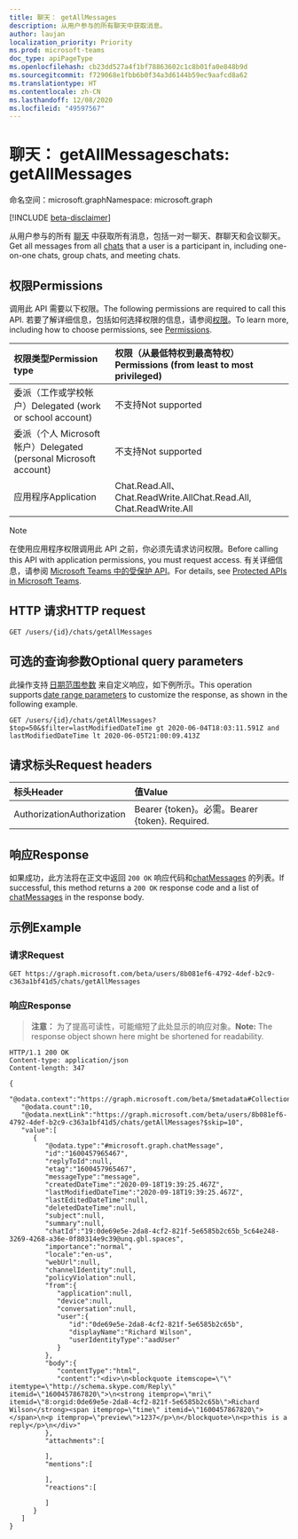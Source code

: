```yaml
---
title: 聊天： getAllMessages
description: 从用户参与的所有聊天中获取消息。
author: laujan
localization_priority: Priority
ms.prod: microsoft-teams
doc_type: apiPageType
ms.openlocfilehash: cb23dd527a4f1bf78863602c1c8b01fa0e848b9d
ms.sourcegitcommit: f729068e1fbb6b0f34a3d6144b59ec9aafcd8a62
ms.translationtype: HT
ms.contentlocale: zh-CN
ms.lasthandoff: 12/08/2020
ms.locfileid: "49597567"
---
```

# <a name="chats-getallmessages"></a><span data-ttu-id="56327-103">聊天： getAllMessages</span><span class="sxs-lookup"><span data-stu-id="56327-103">chats: getAllMessages</span></span>

<span data-ttu-id="56327-104">命名空间：microsoft.graph</span><span class="sxs-lookup"><span data-stu-id="56327-104">Namespace: microsoft.graph</span></span>

[!INCLUDE [beta-disclaimer](../../includes/beta-disclaimer.md)]

<span data-ttu-id="56327-105">从用户参与的所有 [聊天](../resources/chatmessage.md) 中获取所有消息，包括一对一聊天、群聊天和会议聊天。</span><span class="sxs-lookup"><span data-stu-id="56327-105">Get all messages from all [chats](../resources/chatmessage.md) that a user is a participant in, including one-on-one chats, group chats, and meeting chats.</span></span>

## <a name="permissions"></a><span data-ttu-id="56327-106">权限</span><span class="sxs-lookup"><span data-stu-id="56327-106">Permissions</span></span>

<span data-ttu-id="56327-107">调用此 API 需要以下权限。</span><span class="sxs-lookup"><span data-stu-id="56327-107">The following permissions are required to call this API.</span></span> <span data-ttu-id="56327-108">若要了解详细信息，包括如何选择权限的信息，请参阅[权限](/graph/permissions-reference)。</span><span class="sxs-lookup"><span data-stu-id="56327-108">To learn more, including how to choose permissions, see [Permissions](/graph/permissions-reference).</span></span>

|<span data-ttu-id="56327-109">权限类型</span><span class="sxs-lookup"><span data-stu-id="56327-109">Permission type</span></span>      | <span data-ttu-id="56327-110">权限（从最低特权到最高特权）</span><span class="sxs-lookup"><span data-stu-id="56327-110">Permissions (from least to most privileged)</span></span>              |
|:--------------------|:---------------------------------------------------------|
|<span data-ttu-id="56327-111">委派（工作或学校帐户）</span><span class="sxs-lookup"><span data-stu-id="56327-111">Delegated (work or school account)</span></span>| <span data-ttu-id="56327-112">不支持</span><span class="sxs-lookup"><span data-stu-id="56327-112">Not supported</span></span> |
|<span data-ttu-id="56327-113">委派（个人 Microsoft 帐户）</span><span class="sxs-lookup"><span data-stu-id="56327-113">Delegated (personal Microsoft account)</span></span> | <span data-ttu-id="56327-114">不支持</span><span class="sxs-lookup"><span data-stu-id="56327-114">Not supported</span></span> |
|<span data-ttu-id="56327-115">应用程序</span><span class="sxs-lookup"><span data-stu-id="56327-115">Application</span></span> | <span data-ttu-id="56327-116">Chat.Read.All、Chat.ReadWrite.All</span><span class="sxs-lookup"><span data-stu-id="56327-116">Chat.Read.All, Chat.ReadWrite.All</span></span> |

> [!NOTE]
> <span data-ttu-id="56327-117">在使用应用程序权限调用此 API 之前，你必须先请求访问权限。</span><span class="sxs-lookup"><span data-stu-id="56327-117">Before calling this API with application permissions, you must request access.</span></span> <span data-ttu-id="56327-118">有关详细信息，请参阅 [Microsoft Teams 中的受保护 API](/graph/teams-protected-apis)。</span><span class="sxs-lookup"><span data-stu-id="56327-118">For details, see [Protected APIs in Microsoft Teams](/graph/teams-protected-apis).</span></span>

## <a name="http-request"></a><span data-ttu-id="56327-119">HTTP 请求</span><span class="sxs-lookup"><span data-stu-id="56327-119">HTTP request</span></span>

<!-- { "blockType": "ignored" } -->
```http
GET /users/{id}/chats/getAllMessages
```

## <a name="optional-query-parameters"></a><span data-ttu-id="56327-120">可选的查询参数</span><span class="sxs-lookup"><span data-stu-id="56327-120">Optional query parameters</span></span>

<span data-ttu-id="56327-121">此操作支持 [日期范围参数](/graph/query-parameters) 来自定义响应，如下例所示。</span><span class="sxs-lookup"><span data-stu-id="56327-121">This operation supports [date range parameters](/graph/query-parameters) to customize the response, as shown in the following example.</span></span>

```http
GET /users/{id}/chats/getAllMessages?$top=50&$filter=lastModifiedDateTime gt 2020-06-04T18:03:11.591Z and lastModifiedDateTime lt 2020-06-05T21:00:09.413Z
```

## <a name="request-headers"></a><span data-ttu-id="56327-122">请求标头</span><span class="sxs-lookup"><span data-stu-id="56327-122">Request headers</span></span>
| <span data-ttu-id="56327-123">标头</span><span class="sxs-lookup"><span data-stu-id="56327-123">Header</span></span>       | <span data-ttu-id="56327-124">值</span><span class="sxs-lookup"><span data-stu-id="56327-124">Value</span></span> |
|:---------------|:--------|
| <span data-ttu-id="56327-125">Authorization</span><span class="sxs-lookup"><span data-stu-id="56327-125">Authorization</span></span>  | <span data-ttu-id="56327-p103">Bearer {token}。必需。</span><span class="sxs-lookup"><span data-stu-id="56327-p103">Bearer {token}. Required.</span></span> |

## <a name="response"></a><span data-ttu-id="56327-128">响应</span><span class="sxs-lookup"><span data-stu-id="56327-128">Response</span></span>

<span data-ttu-id="56327-129">如果成功，此方法将在正文中返回 `200 OK` 响应代码和[chatMessages](../resources/chatmessage.md) 的列表。</span><span class="sxs-lookup"><span data-stu-id="56327-129">If successful, this method returns a `200 OK` response code and a list of [chatMessages](../resources/chatmessage.md) in the response body.</span></span>

## <a name="example"></a><span data-ttu-id="56327-130">示例</span><span class="sxs-lookup"><span data-stu-id="56327-130">Example</span></span>

### <a name="request"></a><span data-ttu-id="56327-131">请求</span><span class="sxs-lookup"><span data-stu-id="56327-131">Request</span></span>

```msgraph-interactive
GET https://graph.microsoft.com/beta/users/8b081ef6-4792-4def-b2c9-c363a1bf41d5/chats/getAllMessages
```

### <a name="response"></a><span data-ttu-id="56327-132">响应</span><span class="sxs-lookup"><span data-stu-id="56327-132">Response</span></span>

><span data-ttu-id="56327-133">**注意：** 为了提高可读性，可能缩短了此处显示的响应对象。</span><span class="sxs-lookup"><span data-stu-id="56327-133">**Note:** The response object shown here might be shortened for readability.</span></span> 
<!-- {
  "blockType": "response",
  "truncated": true,
  "@odata.type": "microsoft.graph.chatMessage"
} -->
```http
HTTP/1.1 200 OK 
Content-type: application/json 
Content-length: 347 

{
   "@odata.context":"https://graph.microsoft.com/beta/$metadata#Collection(chatMessage)",
   "@odata.count":10,
   "@odata.nextLink":"https://graph.microsoft.com/beta/users/8b081ef6-4792-4def-b2c9-c363a1bf41d5/chats/getAllMessages?$skip=10",
   "value":[
      {
         "@odata.type":"#microsoft.graph.chatMessage",
         "id":"1600457965467",
         "replyToId":null,
         "etag":"1600457965467",
         "messageType":"message",
         "createdDateTime":"2020-09-18T19:39:25.467Z",
         "lastModifiedDateTime":"2020-09-18T19:39:25.467Z",
         "lastEditedDateTime":null,
         "deletedDateTime":null,
         "subject":null,
         "summary":null,
         "chatId":"19:0de69e5e-2da8-4cf2-821f-5e6585b2c65b_5c64e248-3269-4268-a36e-0f80314e9c39@unq.gbl.spaces",
         "importance":"normal",
         "locale":"en-us",
         "webUrl":null,
         "channelIdentity":null,
         "policyViolation":null,
         "from":{
            "application":null,
            "device":null,
            "conversation":null,
            "user":{
               "id":"0de69e5e-2da8-4cf2-821f-5e6585b2c65b",
               "displayName":"Richard Wilson",
               "userIdentityType":"aadUser"
            }
         },
         "body":{
            "contentType":"html",
            "content":"<div>\n<blockquote itemscope=\"\" itemtype=\"http://schema.skype.com/Reply\" itemid=\"1600457867820\">\n<strong itemprop=\"mri\" itemid=\"8:orgid:0de69e5e-2da8-4cf2-821f-5e6585b2c65b\">Richard Wilson</strong><span itemprop=\"time\" itemid=\"1600457867820\"></span>\n<p itemprop=\"preview\">1237</p>\n</blockquote>\n<p>this is a reply</p>\n</div>"
         },
         "attachments":[
            
         ],
         "mentions":[
            
         ],
         "reactions":[
            
         ]
      }
   ]
}
```

<!-- uuid: 8fcb5dbc-d5aa-4681-8e31-b001d5168d79
2015-10-25 14:57:30 UTC -->
<!--
{
  "type": "#page.annotation",
  "description": "chats: getallmessages",
  "keywords": "",
  "section": "documentation",
  "tocPath": "",
  "suppressions": []
}
-->
